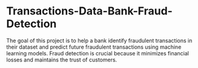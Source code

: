 # Transactions-Data-Bank-Fraud-Detection
The goal of this project is to help a bank identify fraudulent transactions in their dataset and predict future fraudulent transactions using machine learning models. Fraud detection is crucial because it minimizes financial losses and maintains the trust of customers.
